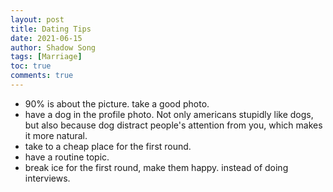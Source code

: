```yaml
---
layout: post
title: Dating Tips
date: 2021-06-15
author: Shadow Song
tags: [Marriage]
toc: true
comments: true
---
```


- 90% is about the picture.  take a good photo. 
- have a dog in the profile photo. Not only americans stupidly like dogs, but also because dog distract people's attention from you, which makes it more natural.  
- take to a cheap place for the first round. 
- have a routine topic. 
- break ice for the first round, make them happy. instead of doing interviews. 
